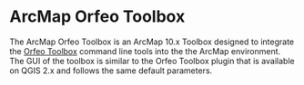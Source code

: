 # ArcMap Orfeo Toolbox
The ArcMap Orfeo Toolbox is an ArcMap 10.x Toolbox designed to integrate the [Orfeo Toolbox](https://www.orfeo-toolbox.org/) command line tools into the the ArcMap environment. The GUI of the toolbox is similar to the Orfeo Toolbox plugin that is available on QGIS 2.x and follows the same default parameters.
